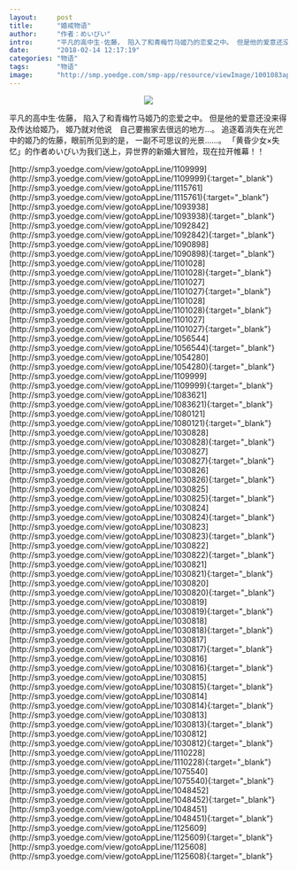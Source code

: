 ```yaml
---
layout:     post
title:      "婚戒物语"
author:     "作者：めいびい"
intro:      "平凡的高中生·佐藤， 陷入了和青梅竹马姬乃的恋爱之中。 但是他的爱意还没来得及传达给姬乃， 姬乃就对他说　自己要搬家去很远的地方…。 追逐着消失在光芒中的姬乃的佐藤，眼前所见到的是， 一副不可思议的光景……。 「黄昏少女×失忆」的作者めいびい为我们送上，异世界的新婚大冒险，现在拉开帷幕！！"
date:       "2018-02-14 12:17:19"
categories: "物语"
tags:       "物语"
image:      "http://smp.yoedge.com/smp-app/resource/viewImage/1001083appline.png"
---
```

<div style="text-align: center">
<p><img src="http://smp.yoedge.com/smp-app/resource/viewImage/1001083appline.png"/></p>
</div>
<p class="post-meta">
<span>平凡的高中生·佐藤， 陷入了和青梅竹马姬乃的恋爱之中。 但是他的爱意还没来得及传达给姬乃， 姬乃就对他说　自己要搬家去很远的地方…。 追逐着消失在光芒中的姬乃的佐藤，眼前所见到的是， 一副不可思议的光景……。 「黄昏少女×失忆」的作者めいびい为我们送上，异世界的新婚大冒险，现在拉开帷幕！！</span>
</p>
[http://smp3.yoedge.com/view/gotoAppLine/1109999](http://smp3.yoedge.com/view/gotoAppLine/1109999){:target="_blank"}
[http://smp3.yoedge.com/view/gotoAppLine/1115761](http://smp3.yoedge.com/view/gotoAppLine/1115761){:target="_blank"}
[http://smp3.yoedge.com/view/gotoAppLine/1093938](http://smp3.yoedge.com/view/gotoAppLine/1093938){:target="_blank"}
[http://smp3.yoedge.com/view/gotoAppLine/1092842](http://smp3.yoedge.com/view/gotoAppLine/1092842){:target="_blank"}
[http://smp3.yoedge.com/view/gotoAppLine/1090898](http://smp3.yoedge.com/view/gotoAppLine/1090898){:target="_blank"}
[http://smp3.yoedge.com/view/gotoAppLine/1101028](http://smp3.yoedge.com/view/gotoAppLine/1101028){:target="_blank"}
[http://smp3.yoedge.com/view/gotoAppLine/1101027](http://smp3.yoedge.com/view/gotoAppLine/1101027){:target="_blank"}
[http://smp3.yoedge.com/view/gotoAppLine/1101028](http://smp3.yoedge.com/view/gotoAppLine/1101028){:target="_blank"}
[http://smp3.yoedge.com/view/gotoAppLine/1101027](http://smp3.yoedge.com/view/gotoAppLine/1101027){:target="_blank"}
[http://smp3.yoedge.com/view/gotoAppLine/1056544](http://smp3.yoedge.com/view/gotoAppLine/1056544){:target="_blank"}
[http://smp3.yoedge.com/view/gotoAppLine/1054280](http://smp3.yoedge.com/view/gotoAppLine/1054280){:target="_blank"}
[http://smp3.yoedge.com/view/gotoAppLine/1109999](http://smp3.yoedge.com/view/gotoAppLine/1109999){:target="_blank"}
[http://smp3.yoedge.com/view/gotoAppLine/1083621](http://smp3.yoedge.com/view/gotoAppLine/1083621){:target="_blank"}
[http://smp3.yoedge.com/view/gotoAppLine/1080121](http://smp3.yoedge.com/view/gotoAppLine/1080121){:target="_blank"}
[http://smp3.yoedge.com/view/gotoAppLine/1030828](http://smp3.yoedge.com/view/gotoAppLine/1030828){:target="_blank"}
[http://smp3.yoedge.com/view/gotoAppLine/1030827](http://smp3.yoedge.com/view/gotoAppLine/1030827){:target="_blank"}
[http://smp3.yoedge.com/view/gotoAppLine/1030826](http://smp3.yoedge.com/view/gotoAppLine/1030826){:target="_blank"}
[http://smp3.yoedge.com/view/gotoAppLine/1030825](http://smp3.yoedge.com/view/gotoAppLine/1030825){:target="_blank"}
[http://smp3.yoedge.com/view/gotoAppLine/1030824](http://smp3.yoedge.com/view/gotoAppLine/1030824){:target="_blank"}
[http://smp3.yoedge.com/view/gotoAppLine/1030823](http://smp3.yoedge.com/view/gotoAppLine/1030823){:target="_blank"}
[http://smp3.yoedge.com/view/gotoAppLine/1030822](http://smp3.yoedge.com/view/gotoAppLine/1030822){:target="_blank"}
[http://smp3.yoedge.com/view/gotoAppLine/1030821](http://smp3.yoedge.com/view/gotoAppLine/1030821){:target="_blank"}
[http://smp3.yoedge.com/view/gotoAppLine/1030820](http://smp3.yoedge.com/view/gotoAppLine/1030820){:target="_blank"}
[http://smp3.yoedge.com/view/gotoAppLine/1030819](http://smp3.yoedge.com/view/gotoAppLine/1030819){:target="_blank"}
[http://smp3.yoedge.com/view/gotoAppLine/1030818](http://smp3.yoedge.com/view/gotoAppLine/1030818){:target="_blank"}
[http://smp3.yoedge.com/view/gotoAppLine/1030817](http://smp3.yoedge.com/view/gotoAppLine/1030817){:target="_blank"}
[http://smp3.yoedge.com/view/gotoAppLine/1030816](http://smp3.yoedge.com/view/gotoAppLine/1030816){:target="_blank"}
[http://smp3.yoedge.com/view/gotoAppLine/1030815](http://smp3.yoedge.com/view/gotoAppLine/1030815){:target="_blank"}
[http://smp3.yoedge.com/view/gotoAppLine/1030814](http://smp3.yoedge.com/view/gotoAppLine/1030814){:target="_blank"}
[http://smp3.yoedge.com/view/gotoAppLine/1030813](http://smp3.yoedge.com/view/gotoAppLine/1030813){:target="_blank"}
[http://smp3.yoedge.com/view/gotoAppLine/1030812](http://smp3.yoedge.com/view/gotoAppLine/1030812){:target="_blank"}
[http://smp3.yoedge.com/view/gotoAppLine/1110228](http://smp3.yoedge.com/view/gotoAppLine/1110228){:target="_blank"}
[http://smp3.yoedge.com/view/gotoAppLine/1075540](http://smp3.yoedge.com/view/gotoAppLine/1075540){:target="_blank"}
[http://smp3.yoedge.com/view/gotoAppLine/1048452](http://smp3.yoedge.com/view/gotoAppLine/1048452){:target="_blank"}
[http://smp3.yoedge.com/view/gotoAppLine/1048451](http://smp3.yoedge.com/view/gotoAppLine/1048451){:target="_blank"}
[http://smp3.yoedge.com/view/gotoAppLine/1125609](http://smp3.yoedge.com/view/gotoAppLine/1125609){:target="_blank"}
[http://smp3.yoedge.com/view/gotoAppLine/1125608](http://smp3.yoedge.com/view/gotoAppLine/1125608){:target="_blank"}


